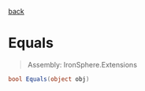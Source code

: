﻿

[back](/IronSphere.Extensions/types/ByteExtension)

# Equals

> Assembly: IronSphere.Extensions

```csharp
bool Equals(object obj)
```



 